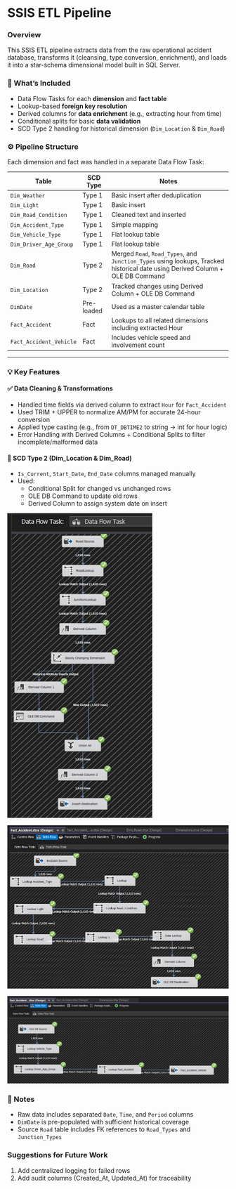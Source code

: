 # SSIS ETL Pipeline

### Overview

This SSIS ETL pipeline extracts data from the raw operational accident database, transforms it (cleansing, type conversion, enrichment), and loads it into a star-schema dimensional model built in SQL Server.

### 🧩 What’s Included

- Data Flow Tasks for each **dimension** and **fact table**
- Lookup-based **foreign key resolution**
- Derived columns for **data enrichment** (e.g., extracting hour from time)
- Conditional splits for basic **data validation**
- SCD Type 2 handling for historical dimension (`Dim_Location` & `Dim_Road`)



### ⚙️ Pipeline Structure

Each dimension and fact was handled in a separate Data Flow Task:

| Table                  | SCD Type | Notes |
|------------------------|----------|-------|
| `Dim_Weather`          | Type 1   | Basic insert after deduplication |
| `Dim_Light`            | Type 1   | Basic insert |
| `Dim_Road_Condition`   | Type 1   | Cleaned text and inserted |
| `Dim_Accident_Type`    | Type 1   | Simple mapping |
| `Dim_Vehicle_Type`     | Type 1   | Flat lookup table |
| `Dim_Driver_Age_Group` | Type 1   | Flat lookup table |
| `Dim_Road`             | Type 2   | Merged `Road`, `Road_Types`, and `Junction_Types` using lookups, 	Tracked historical date using Derived Column + OLE DB Command |
| `Dim_Location`         | Type 2   | Tracked changes using Derived Column + OLE DB Command |
| `DimDate`              | Pre-loaded | Used as a master calendar table |
| `Fact_Accident`        | Fact     | Lookups to all related dimensions including extracted Hour |
| `Fact_Accident_Vehicle`| Fact     | Includes vehicle speed and involvement count |

---

### 💡 Key Features

#### ✅ Data Cleaning & Transformations

- Handled time fields via derived column to extract `Hour` for `Fact_Accident`
- Used TRIM + UPPER to normalize AM/PM for accurate 24-hour conversion
- Applied type casting (e.g., from `DT_DBTIME2` to string → int for hour logic)
- Error Handling with Derived Columns + Conditional Splits to filter incomplete/malformed data

#### 🔁 SCD Type 2 (Dim_Location & Dim_Road)

- `Is_Current`, `Start_Date`, `End_Date` columns managed manually
- Used:
  - Conditional Split for changed vs unchanged rows
  - OLE DB Command to update old rows
  - Derived Column to assign system date on insert



![Dim_Road](./Dim_Road.png)

![Fact_Accident](./Fact_Accident.png)

![Fact_Accident_Vehicle](./Fact_Accident_Vehicle.png)



### 📌 Notes

- Raw data includes separated `Date`, `Time`, and `Period` columns
- `DimDate` is pre-populated with sufficient historical coverage
- Source `Road` table includes FK references to `Road_Types` and `Junction_Types`



### Suggestions for Future Work

1. Add centralized logging for failed rows
2. Add audit columns (Created_At, Updated_At) for traceability

